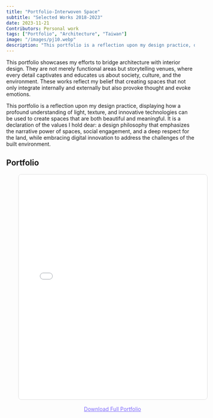 ```yaml
---
title: "Portfolio-Interwoven Space"
subtitle: "Selected Works 2018-2023"
date: 2023-11-21
Contributors: Personal work
tags: ["Portfolio", "Architecture", "Taiwan"]
image: "/images/pj10.webp"
description: "This portfolio is a reflection upon my design practice, displaying how a profound understanding of light, texture, and innovative technologies can be used to create spaces that are both beautiful and meaningful. It presents a selection of works developed during my architectural education from 2018 to 2023, showcasing both academic and professional explorations."
---
```


This portfolio showcases my efforts to bridge architecture with interior design. They are not merely functional areas but storytelling venues, where every detail captivates and educates us about society, culture, and the environment. These works reflect my belief that creating spaces that not only integrate internally and externally but also provoke thought and evoke emotions.

This portfolio is a reflection upon my design practice, displaying how a profound understanding of light, texture, and innovative technologies can be used to create spaces that are both beautiful and meaningful. It is a declaration of the values I hold dear: a design philosophy that emphasizes the narrative power of spaces, social engagement, and a deep respect for the land, while embracing digital innovation to address the challenges of the built environment.

## Portfolio

<div class="not-prose" 
     style="margin-top: 0.5rem; max-width: 1200px; margin-left: auto; margin-right: auto; padding-left: 2rem; padding-right: 2rem; width: 100%;">
  
  <!-- 方法1: iframe 嵌入 -->
  <iframe src="/documents/Portfolio_SONG_PEI_LING.pdf" 
          width="100%" 
          height="600px" 
          style="border: 1px solid #ddd; border-radius: 8px;"
          title="Project Report PDF">
    <p>Your browser does not support PDF preview. Please <a href="/documents/Portfolio_SONG_PEI_LING.pdf" target="_blank">click here to download the full Portfolio</a>.</p>
  </iframe>
  
  <!-- 備用下載連結 -->
  <div style="text-align: center; margin-top: 1rem;">
    <a href="/documents/Portfolio_SONG_PEI_LING.pdf" 
       target="_blank" 
       style="color: #7e6afc; text-decoration: underline;">
      Download Full Portfolio
    </a>
  </div>
  
</div>